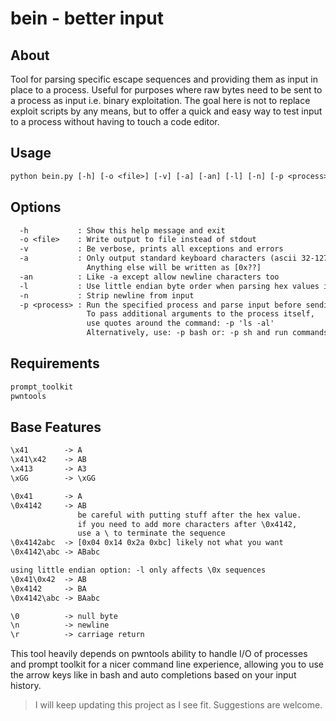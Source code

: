 # bein - better input

## About

Tool for parsing specific escape sequences and providing them as input in place to a process.
Useful for purposes where raw bytes need to be sent to a process as input i.e. binary exploitation.
The goal here is not to replace exploit scripts by any means, but to offer a quick and easy way to
test input to a process without having to touch a code editor.

## Usage

```txt
python bein.py [-h] [-o <file>] [-v] [-a] [-an] [-l] [-n] [-p <process>]
```

## Options

```txt
  -h           : Show this help message and exit
  -o <file>    : Write output to file instead of stdout
  -v           : Be verbose, prints all exceptions and errors
  -a           : Only output standard keyboard characters (ascii 32-127)
                 Anything else will be written as [0x??]
  -an          : Like -a except allow newline characters too
  -l           : Use little endian byte order when parsing hex values initialized with \0x
  -n           : Strip newline from input
  -p <process> : Run the specified process and parse input before sending it to the process
                 To pass additional arguments to the process itself,
                 use quotes around the command: -p 'ls -al'
                 Alternatively, use: -p bash or: -p sh and run commands from the shell
```

## Requirements

```txt
prompt_toolkit
pwntools
```

## Base Features

```txt
\x41        -> A
\x41\x42    -> AB
\x413       -> A3
\xGG        -> \xGG

\0x41       -> A
\0x4142     -> AB
               be careful with putting stuff after the hex value.
               if you need to add more characters after \0x4142,
               use a \ to terminate the sequence
\0x4142abc  -> [0x04 0x14 0x2a 0xbc] likely not what you want
\0x4142\abc -> ABabc

using little endian option: -l only affects \0x sequences
\0x41\0x42  -> AB
\0x4142     -> BA
\0x4142\abc -> BAabc

\0          -> null byte
\n          -> newline
\r          -> carriage return
```

This tool heavily depends on pwntools ability to handle I/O of processes and prompt toolkit
for a nicer command line experience, allowing you to use the arrow keys like in bash and
auto completions based on your input history.

> I will keep updating this project as I see fit. Suggestions are welcome.
